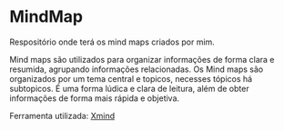 # MindMap

Respositório onde terá os mind maps criados por mim.

Mind maps são utilizados para organizar informações de forma clara e resumida, agrupando informações relacionadas.
Os Mind maps são organizados por um tema central e topicos, necesses tópicos há subtopicos.
É uma forma lúdica e clara de leitura, além de obter informações de forma mais rápida e objetiva.

Ferramenta utilizada: <a href="https://xmind.works/" target="_blank">Xmind</a>
